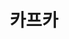 ---
title: "카프카"
layout: category
permalink: /kafka
author_profile: true
taxonomy: 카프카
sidebar:
  nav: "categories"
pagination:
  enabled: true
  category: kafka
  permalink: /:num/
  per_page: 6
  sort_reverse: true
---
